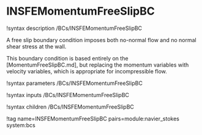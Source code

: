 # INSFEMomentumFreeSlipBC

!syntax description /BCs/INSFEMomentumFreeSlipBC

A free slip boundary condition imposes both no-normal flow and no normal shear stress at the wall.

This boundary condition is based entirely on the [MomentumFreeSlipBC.md], but replacing the momentum variables
with velocity variables, which is appropriate for incompressible flow.

!syntax parameters /BCs/INSFEMomentumFreeSlipBC

!syntax inputs /BCs/INSFEMomentumFreeSlipBC

!syntax children /BCs/INSFEMomentumFreeSlipBC

!tag name=INSFEMomentumFreeSlipBC pairs=module:navier_stokes system:bcs
